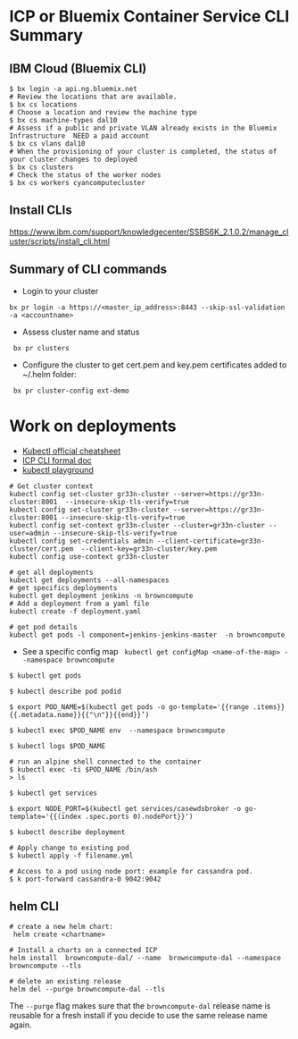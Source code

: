 
# ICP or Bluemix Container Service CLI Summary

## IBM Cloud (Bluemix CLI)
```
$ bx login -a api.ng.bluemix.net
# Review the locations that are available.
$ bx cs locations
# Choose a location and review the machine type
$ bx cs machine-types dal10
# Assess if a public and private VLAN already exists in the Bluemix Infrastructure  NEED a paid account
$ bx cs vlans dal10
# When the provisioning of your cluster is completed, the status of your cluster changes to deployed
$ bx cs clusters
# Check the status of the worker nodes
$ bx cs workers cyancomputecluster
```

## Install CLIs
https://www.ibm.com/support/knowledgecenter/SSBS6K_2.1.0.2/manage_cluster/scripts/install_cli.html

## Summary of CLI commands
* Login to your cluster
```
bx pr login -a https://<master_ip_address>:8443 --skip-ssl-validation -a <accountname>
```
* Assess cluster name and status
```
 bx pr clusters
```
* Configure the cluster to get cert.pem and key.pem certificates added to ~/.helm folder:
```
 bx pr cluster-config ext-demo
```

# Work on deployments
* [Kubectl official cheatsheet](https://kubernetes.io/docs/reference/kubectl/cheatsheet/)
* [ICP CLI formal doc](https://www.ibm.com/support/knowledgecenter/SSBS6K_2.1.0.2/manage_cluster/cli_commands.html)
* [kubectl playground](https://kubernetes.io/docs/reference/generated/kubectl/kubectl-commands)
```
# Get cluster context
kubectl config set-cluster gr33n-cluster --server=https://gr33n-cluster:8001  --insecure-skip-tls-verify=true
kubectl config set-cluster gr33n-cluster --server=https://gr33n-cluster:8001 --insecure-skip-tls-verify=true
kubectl config set-context gr33n-cluster --cluster=gr33n-cluster --user=admin --insecure-skip-tls-verify=true
kubectl config set-credentials admin --client-certificate=gr33n-cluster/cert.pem  --client-key=gr33n-cluster/key.pem
kubectl config use-context gr33n-cluster

# get all deployments
kubectl get deployments --all-namespaces
# get specifics deployments
kubectl get deployment jenkins -n browncompute
# Add a deployment from a yaml file
kubectl create -f deployment.yaml

# get pod details
kubectl get pods -l component=jenkins-jenkins-master  -n browncompute
```
* See a specific config map
` kubectl get configMap <name-of-the-map> --namespace browncompute`

```
$ kubectl get pods

$ kubectl describe pod podid

$ export POD_NAME=$(kubectl get pods -o go-template='{{range .items}}{{.metadata.name}}{{"\n"}}{{end}}’)

$ kubectl exec $POD_NAME env  --namespace browncompute

$ kubectl logs $POD_NAME

# run an alpine shell connected to the container
$ kubectl exec -ti $POD_NAME /bin/ash
> ls

$ kubectl get services

$ export NODE_PORT=$(kubectl get services/casewdsbroker -o go-template='{{(index .spec.ports 0).nodePort}}')

$ kubectl describe deployment

# Apply change to existing pod
$ kubectl apply -f filename.yml

# Access to a pod using node port: example for cassandra pod.
$ k port-forward cassandra-0 9042:9042
```

## helm CLI
```
# create a new helm chart:
 helm create <chartname>

# Install a charts on a connected ICP
helm install  browncompute-dal/ --name  browncompute-dal --namespace browncompute --tls

# delete an existing release
helm del --purge browncompute-dal --tls
```
The `--purge` flag makes sure that the `browncompute-dal` release name is reusable for a fresh install if you decide to use the same release name again.
